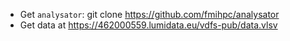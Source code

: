 
* Get `analysator`: git clone https://github.com/fmihpc/analysator
* Get data at https://462000559.lumidata.eu/vdfs-pub/data.vlsv

